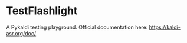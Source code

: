 # TestFlashlight
A Pykaldi testing playground. Official documentation here: https://kaldi-asr.org/doc/
